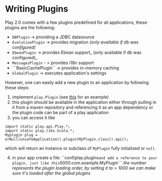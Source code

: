 # Writing Plugins

Play 2.0 comes with a few plugins predefined for all applications, these plugins are the following: 

* ```DBPlugin``` -> providing a JDBC datasource
* ```EvolutionPlugin``` -> provides migration  _(only available if db was configured)_
* ```EbeanPlugin``` -> provides Ebean support_ (only available if db was configured)_
* ```MessagesPlugin``` - > provides i18n support
* ```BasicCachePlugin`` -> provides in-memory caching
* ```GlobalPlugin``` -> executes application's settings

However, one can easily add a new plugin to an application by following these steps:

1. implement ```play.Plugin``` (see [this](https://github.com/playframework/Play20/blob/master/framework/play/src/main/java/play/db/ebean/EbeanPlugin.java) for an example)
2. this plugin should be available in the application either through pulling in it from a maven repository and referencing it
as an app dependency or the plugin code can be part of a play application
3. you can access it like 

```
import static play.api.Play.*;
import static play.libs.Scala.*;
Myplugin plug = orNull(unsafeApplication().plugin(MyPlugin.class)).api();
``` 
which will return an instance or subclass of ```MyPlugin``` fully initialized or ```null```. 

4. in your app create a file: ``conf/play.plugins``` and add a reference to your plugin, just like this ```5000:com.example.MyPlugin```
_the number represents the plugin loading order, by setting it to > 1000 we can make sure it's loaded after the global plugins_

